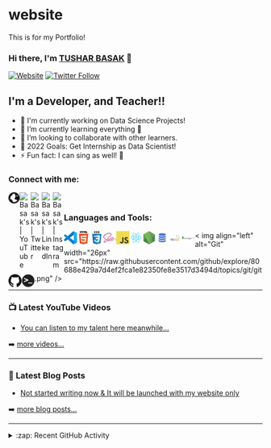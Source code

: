 # website

This is for my Portfolio!

### Hi there, I'm [TUSHAR BASAK][website] 👋

[![Website](https://img.shields.io/website?label=Basak.com&style=for-the-badge&url=https%3A%2F%2Fcodestackr.com)](https://tusharbasak97.github.io/website/)
[![Twitter Follow](https://img.shields.io/twitter/follow/tusharbasak97?color=%231DA1F2&label=FOLLOW%20%40tusharbasak97&logo=TWITTER&style=for-the-badge)](https://twitter.com/intent/follow?original_referer=https%3A%2F%2Fgithub.com%2Ftusharbasak97&screen_name=tusharbasak97)

## I'm a Developer, and Teacher!!

- 🔭 I'm currently working on Data Science Projects!
- 🌱 I’m currently learning everything 🤣
- 👯 I’m looking to collaborate with other learners.
- 🥅 2022 Goals: Get Internship as Data Scientist!
- ⚡ Fun fact: I can sing as well! 🤣

### Connect with me:

[<img align="left" alt="My Portfolio" width="22px" src="https://raw.githubusercontent.com/iconic/open-iconic/master/svg/globe.svg" />][website]
[<img align="left" alt="Basak's | YouTube" width="22px" src="https://cdn.jsdelivr.net/npm/simple-icons@v3/icons/youtube.svg" />][youtube]
[<img align="left" alt="Basak's | Twitter" width="22px" src="https://cdn.jsdelivr.net/npm/simple-icons@v3/icons/twitter.svg" />][twitter]
[<img align="left" alt="Basak's | LinkedIn" width="22px" src="https://cdn.jsdelivr.net/npm/simple-icons@v3/icons/linkedin.svg" />][linkedin]
[<img align="left" alt="Basak's | Instagram" width="22px" src="https://cdn.jsdelivr.net/npm/simple-icons@v3/icons/instagram.svg" />][instagram]

<br />

### Languages and Tools:

<img align="left" alt="Visual Studio Code" width="26px" src="https://raw.githubusercontent.com/github/explore/80688e429a7d4ef2fca1e82350fe8e3517d3494d/topics/visual-studio-code/visual-studio-code.png" />
<img align="left" alt="HTML5" width="26px" src="https://raw.githubusercontent.com/github/explore/80688e429a7d4ef2fca1e82350fe8e3517d3494d/topics/html/html.png" />
<img align="left" alt="CSS3" width="26px" src="https://raw.githubusercontent.com/github/explore/80688e429a7d4ef2fca1e82350fe8e3517d3494d/topics/css/css.png" />
<img align="left" alt="Sass" width="26px" src="https://raw.githubusercontent.com/github/explore/80688e429a7d4ef2fca1e82350fe8e3517d3494d/topics/sass/sass.png" />
<img align="left" alt="JavaScript" width="26px" src="https://raw.githubusercontent.com/github/explore/80688e429a7d4ef2fca1e82350fe8e3517d3494d/topics/javascript/javascript.png" />
<img align="left" alt="React" width="26px" src="https://raw.githubusercontent.com/github/explore/80688e429a7d4ef2fca1e82350fe8e3517d3494d/topics/react/react.png" />
<img align="left" alt="Node.js" width="26px" src="https://raw.githubusercontent.com/github/explore/80688e429a7d4ef2fca1e82350fe8e3517d3494d/topics/nodejs/nodejs.png" />
<img align="left" alt="SQL" width="26px" src="https://raw.githubusercontent.com/github/explore/80688e429a7d4ef2fca1e82350fe8e3517d3494d/topics/sql/sql.png" />
<img align="left" alt="MySQL" width="26px" src="https://raw.githubusercontent.com/github/explore/80688e429a7d4ef2fca1e82350fe8e3517d3494d/topics/mysql/mysql.png" />
<img align="left" alt="MongoDB" width="26px" src="https://raw.githubusercontent.com/github/explore/80688e429a7d4ef2fca1e82350fe8e3517d3494d/topics/mongodb/mongodb.png" />
<
img align="left" alt="Git" width="26px" src="https://raw.githubusercontent.com/github/explore/80688e429a7d4ef2fca1e82350fe8e3517d3494d/topics/git/git.png" />
<img align="left" alt="GitHub" width="26px" src="https://raw.githubusercontent.com/github/explore/78df643247d429f6cc873026c0622819ad797942/topics/github/github.png" />
<img align="left" alt="Terminal" width="26px" src="https://raw.githubusercontent.com/github/explore/80688e429a7d4ef2fca1e82350fe8e3517d3494d/topics/terminal/terminal.png" />

<br />

---

### 📺 Latest YouTube Videos

<!-- YOUTUBE:START -->

- [You can listen to my talent here meanwhile...](https://youtube.com/channel/UCAmpu78talgJudagNngZB3g)
<!-- YOUTUBE:END -->

➡️ [more videos...](https://youtube.com/channel/UCAmpu78talgJudagNngZB3g/videos)

---

### 📕 Latest Blog Posts

<!-- BLOG-POST-LIST:START -->

- [Not started writing now &amp; It will be launched with my website only](https://tusharbasak97.github.io/website/)
<!-- BLOG-POST-LIST:END -->

➡️ [more blog posts...](https://tusharbasak97.github.io/website/)

---

<details>
  <summary>:zap: Recent GitHub Activity</summary>
  
<!--START_SECTION:activity-->
1. ❗️ Closed issue [#1](https://github.com/tusharbasak97/issues/1) in [have nothing to work on right now!](https://github.com/tusharbasak97)
2. 🗣 Commented on [#1](https://github.com/tusharbasak97/issues/1) in [codeSTACKr/video-source-code-create-nft-collection](https://github.com/tusharbasak97)
<!--END_SECTION:activity-->

</details>

[website]: https://tusharbasak97.github.io/website/
[twitter]: https://twitter.com/intent/follow?original_referer=https%3A%2F%2Fgithub.com%2Ftusharbasak97&screen_name=tusharbasak97
[youtube]: https://youtube.com/channel/UCAmpu78talgJudagNngZB3g
[instagram]: https://instagram.com/tusharbasak97
[linkedin]: https://linkedin.com/in/tushar-basak-899b381b2/
